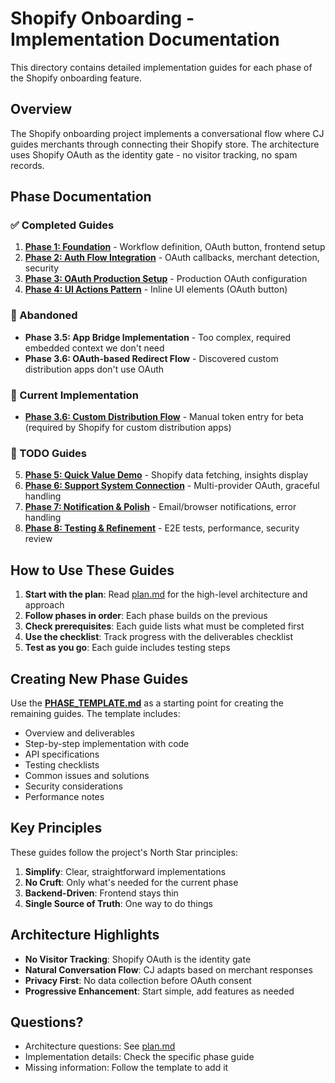 # Shopify Onboarding - Implementation Documentation

This directory contains detailed implementation guides for each phase of the Shopify onboarding feature.

## Overview

The Shopify onboarding project implements a conversational flow where CJ guides merchants through connecting their Shopify store. The architecture uses Shopify OAuth as the identity gate - no visitor tracking, no spam records.

## Phase Documentation

### ✅ Completed Guides
1. **[Phase 1: Foundation](phase-1-foundation.md)** - Workflow definition, OAuth button, frontend setup
2. **[Phase 2: Auth Flow Integration](phase-2-auth-flow.md)** - OAuth callbacks, merchant detection, security
3. **[Phase 3: OAuth Production Setup](phase-3-oauth-production.md)** - Production OAuth configuration
4. **[Phase 4: UI Actions Pattern](phase-4-ui-actions.md)** - Inline UI elements (OAuth button)

### 🚫 Abandoned
- **Phase 3.5: App Bridge Implementation** - Too complex, required embedded context we don't need
- **Phase 3.6: OAuth-based Redirect Flow** - Discovered custom distribution apps don't use OAuth

### 🎯 Current Implementation
- **[Phase 3.6: Custom Distribution Flow](phase-3.6-custom-distribution-flow.md)** - Manual token entry for beta (required by Shopify for custom distribution apps)

### 📝 TODO Guides
5. **[Phase 5: Quick Value Demo](phase-5-quick-value.md)** - Shopify data fetching, insights display
6. **[Phase 6: Support System Connection](phase-6-support-systems.md)** - Multi-provider OAuth, graceful handling
7. **[Phase 7: Notification & Polish](phase-7-notifications.md)** - Email/browser notifications, error handling
8. **[Phase 8: Testing & Refinement](phase-8-testing.md)** - E2E tests, performance, security review

## How to Use These Guides

1. **Start with the plan**: Read [plan.md](../../plan.md) for the high-level architecture and approach
2. **Follow phases in order**: Each phase builds on the previous
3. **Check prerequisites**: Each guide lists what must be completed first
4. **Use the checklist**: Track progress with the deliverables checklist
5. **Test as you go**: Each guide includes testing steps

## Creating New Phase Guides

Use the **[PHASE_TEMPLATE.md](PHASE_TEMPLATE.md)** as a starting point for creating the remaining guides. The template includes:

- Overview and deliverables
- Step-by-step implementation with code
- API specifications
- Testing checklists
- Common issues and solutions
- Security considerations
- Performance notes

## Key Principles

These guides follow the project's North Star principles:

1. **Simplify**: Clear, straightforward implementations
2. **No Cruft**: Only what's needed for the current phase
3. **Backend-Driven**: Frontend stays thin
4. **Single Source of Truth**: One way to do things

## Architecture Highlights

- **No Visitor Tracking**: Shopify OAuth is the identity gate
- **Natural Conversation Flow**: CJ adapts based on merchant responses  
- **Privacy First**: No data collection before OAuth consent
- **Progressive Enhancement**: Start simple, add features as needed

## Questions?

- Architecture questions: See [plan.md](../../plan.md)
- Implementation details: Check the specific phase guide
- Missing information: Follow the template to add it